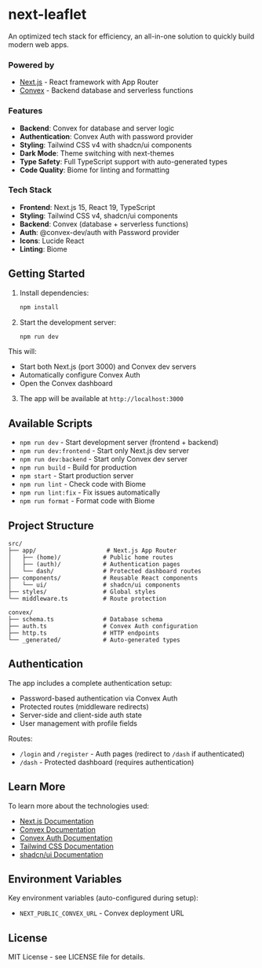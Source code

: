 # next-leaflet

An optimized tech stack for efficiency, an all-in-one solution to quickly build modern web apps.

### Powered by

- [Next.js](https://nextjs.org) - React framework with App Router
- [Convex](https://convex.dev) - Backend database and serverless functions

### Features

- **Backend**: Convex for database and server logic
- **Authentication**: Convex Auth with password provider
- **Styling**: Tailwind CSS v4 with shadcn/ui components
- **Dark Mode**: Theme switching with next-themes
- **Type Safety**: Full TypeScript support with auto-generated types
- **Code Quality**: Biome for linting and formatting

### Tech Stack

- **Frontend**: Next.js 15, React 19, TypeScript
- **Styling**: Tailwind CSS v4, shadcn/ui components
- **Backend**: Convex (database + serverless functions)
- **Auth**: @convex-dev/auth with Password provider
- **Icons**: Lucide React
- **Linting**: Biome

## Getting Started

1. Install dependencies:
	```bash
	npm install
	```

2. Start the development server:
	```bash
	npm run dev
	```

This will:
- Start both Next.js (port 3000) and Convex dev servers
- Automatically configure Convex Auth
- Open the Convex dashboard

3. The app will be available at `http://localhost:3000`

## Available Scripts

- `npm run dev` - Start development server (frontend + backend)
- `npm run dev:frontend` - Start only Next.js dev server
- `npm run dev:backend` - Start only Convex dev server
- `npm run build` - Build for production
- `npm start` - Start production server
- `npm run lint` - Check code with Biome
- `npm run lint:fix` - Fix issues automatically
- `npm run format` - Format code with Biome

## Project Structure

```
src/
├── app/                    # Next.js App Router
│   ├── (home)/            # Public home routes
│   ├── (auth)/            # Authentication pages
│   └── dash/              # Protected dashboard routes
├── components/            # Reusable React components
│   └── ui/                # shadcn/ui components
├── styles/                # Global styles
└── middleware.ts          # Route protection

convex/
├── schema.ts              # Database schema
├── auth.ts                # Convex Auth configuration
├── http.ts                # HTTP endpoints
└── _generated/            # Auto-generated types
```

## Authentication

The app includes a complete authentication setup:
- Password-based authentication via Convex Auth
- Protected routes (middleware redirects)
- Server-side and client-side auth state
- User management with profile fields

Routes:
- `/login` and `/register` - Auth pages (redirect to `/dash` if authenticated)
- `/dash` - Protected dashboard (requires authentication)

## Learn More

To learn more about the technologies used:

- [Next.js Documentation](https://nextjs.org/docs)
- [Convex Documentation](https://docs.convex.dev/)
- [Convex Auth Documentation](https://labs.convex.dev/auth)
- [Tailwind CSS Documentation](https://tailwindcss.com/docs)
- [shadcn/ui Documentation](https://ui.shadcn.com/)

## Environment Variables

Key environment variables (auto-configured during setup):

- `NEXT_PUBLIC_CONVEX_URL` - Convex deployment URL

## License

MIT License - see LICENSE file for details.
